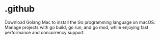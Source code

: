 # .github
Download Golang Mac to install the Go programming language on macOS. Manage projects with go build, go run, and go mod, while enjoying fast performance and concurrency support.

